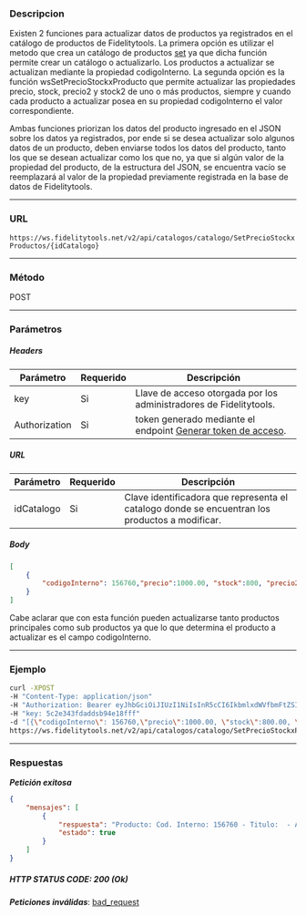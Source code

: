 ### Descripcion
Existen 2 funciones para actualizar datos de productos ya registrados en el catálogo de productos de
Fidelitytools.
La primera opción es utilizar el metodo que crea un catálogo de productos [set](https://github.com/bebeto-fidelitytools/FidelitytoolsWS/blob/master/docs/catalogos/set.md) ya que dicha función permite crear un catálogo o actualizarlo.
Los productos a actualizar se actualizan mediante la propiedad codigoInterno.
La segunda opción es la función wsSetPrecioStockxProducto que permite actualizar las propiedades
precio, stock, precio2 y stock2 de uno o más productos, siempre y cuando cada producto a actualizar posea
en su propiedad codigoInterno el valor correspondiente.

Ambas funciones priorizan los datos del producto ingresado en el JSON sobre los datos ya
registrados, por ende si se desea actualizar solo algunos datos de un producto, deben enviarse todos los
datos del producto, tanto los que se desean actualizar como los que no, ya que si algún valor de la
propiedad del producto, de la estructura del JSON, se encuentra vacío se reemplazará al valor de la
propiedad previamente registrada en la base de datos de Fidelitytools.
___

### URL
` https://ws.fidelitytools.net/v2/api/catalogos/catalogo/SetPrecioStockxProductos/{idCatalogo} `
___

### Método
POST
___
### Parámetros

##### Headers

|Parámetro |Requerido |Descripción                 |
|----------|----------|----------------------------|
| key         | Si		 | Llave de acceso otorgada por los administradores de Fidelitytools. |
| Authorization       | Si		 | token generado mediante el endpoint [Generar token de acceso](https://github.com/bebeto-fidelitytools/FidelitytoolsWS/blob/master/docs/usuario/autenticaci%C3%B3n.md). |

##### URL

|Parámetro |Requerido |Descripción                 |
|----------|----------|----------------------------|
| idCatalogo | Si | Clave identificadora que representa el catalogo donde se encuentran los productos a modificar.|
##### Body
```json
[
	{
	    "codigoInterno": 156760,"precio":1000.00, "stock":800, "precio2":500, "stock2":100
	}
]
```
Cabe aclarar que con esta función pueden actualizarse tanto productos principales como sub
productos ya que lo que determina el producto a actualizar es el campo codigoInterno.
___
### Ejemplo
```bash
curl -XPOST 
-H "Content-Type: application/json" 
-H "Authorization: Bearer eyJhbGciOiJIUzI1NiIsInR5cCI6IkbmlxdWVfbmFtZSI6InVzZXJb25maWciLCJuYmYiOjE1NTYxMTk0MNjIwNTgwNywiaWF0IjoxNTU2MTE5NDA3LCJpczovL3dzLmZpZGVsaXR5dG9vbHMubmV0L3YyIiwiYXVkIjoiaHa2U2asdasdy5maWRlbGl0eXRvb2xzLm5ldC92MiJ9RDDpMHEB4SsmY0j87OcS5mbxe2XxSAY" 
-H "key: 5c2e343fdaddsb94e18fff" 
-d "[{\"codigoInterno\": 156760,\"precio\":1000.00, \"stock\":800.00, \"precio2\":500, \"stock2\":100.00}]" 
https://ws.fidelitytools.net/v2/api/catalogos/catalogo/SetPrecioStockxProductos/NzI5OQ
```
___
### Respuestas
***Petición exitosa***
```json
{
    "mensajes": [
        {
            "respuesta": "Producto: Cod. Interno: 156760 - Titulo:  - Actualización Exitosa.",
            "estado": true
        }
    ]
}
```

##### HTTP STATUS CODE: 200 (Ok)

***Peticiones inválidas***: [bad_request](https://github.com/bebeto-fidelitytools/FidelitytoolsWS/blob/master/docs/catalogos/bad_request.md)
